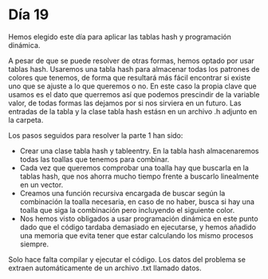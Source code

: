 # Día 19

Hemos elegido este día para aplicar las tablas hash y programación dinámica.

A pesar de que se puede resolver de otras formas, hemos optado por usar tablas hash. Usaremos una tabla hash para almacenar todas los patrones de colores que tenemos, de forma que resultará más fácil encontrar si existe uno que se ajuste a lo que queremos o no. En este caso la propia clave que usamos es el dato que querremos así que podemos prescindir de la variable valor, de todas formas las dejamos por si nos sirviera en un futuro. Las entradas de la tabla y la clase tabla hash estásn en un archivo .h adjunto en la carpeta.

Los pasos seguidos para resolver la parte 1 han sido:
- Crear una clase tabla hash y tableentry. En la tabla hash almacenaremos todas las toallas que tenemos para combinar.
- Cada vez que queremos comprobar una toalla hay que buscarla en la tablas hash, que nos ahorra mucho tiempo frente a buscarlo linealmente en un vector.
- Creamos una función recursiva encargada de buscar según la combinación la toalla necesaria, en caso de no haber, busca si hay una toalla que siga la combinación pero incluyendo el siguiente color.
- Nos hemos visto obligados a usar programación dinámica en este punto dado que el código tardaba demasiado en ejecutarse, y hemos añadido una memoria que evita tener que estar calculando los mismo procesos siempre. 

Solo hace falta compilar y ejecutar el código. Los datos del problema se extraen automáticamente de un archivo .txt llamado datos.